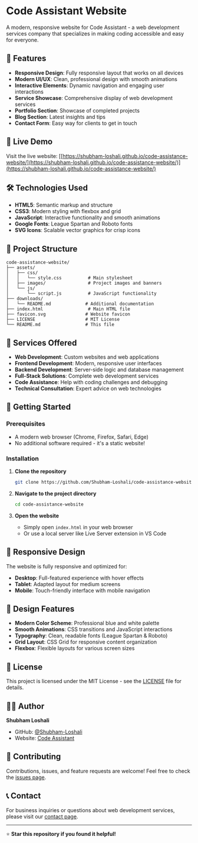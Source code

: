 # Code Assistant Website

A modern, responsive website for Code Assistant - a web development services company that specializes in making coding accessible and easy for everyone.

## 🌟 Features

- **Responsive Design**: Fully responsive layout that works on all devices
- **Modern UI/UX**: Clean, professional design with smooth animations
- **Interactive Elements**: Dynamic navigation and engaging user interactions
- **Service Showcase**: Comprehensive display of web development services
- **Portfolio Section**: Showcase of completed projects
- **Blog Section**: Latest insights and tips
- **Contact Form**: Easy way for clients to get in touch

## 🚀 Live Demo

Visit the live website: [[https://shubham-loshali.github.io/code-assistance-website/](https://shubham-loshali.github.io/code-assistance-website/)](https://shubham-loshali.github.io/code-assistance-website/)

## 🛠️ Technologies Used

- **HTML5**: Semantic markup and structure
- **CSS3**: Modern styling with flexbox and grid
- **JavaScript**: Interactive functionality and smooth animations
- **Google Fonts**: League Spartan and Roboto fonts
- **SVG Icons**: Scalable vector graphics for crisp icons

## 📁 Project Structure

```
code-assistance-website/
├── assets/
│   ├── css/
│   │   └── style.css          # Main stylesheet
│   ├── images/                # Project images and banners
│   └── js/
│       └── script.js          # JavaScript functionality
├── downloads/
│   └── README.md             # Additional documentation
├── index.html                 # Main HTML file
├── favicon.svg               # Website favicon
├── LICENSE                   # MIT License
└── README.md                 # This file
```

## 🎯 Services Offered

- **Web Development**: Custom websites and web applications
- **Frontend Development**: Modern, responsive user interfaces
- **Backend Development**: Server-side logic and database management
- **Full-Stack Solutions**: Complete web development services
- **Code Assistance**: Help with coding challenges and debugging
- **Technical Consultation**: Expert advice on web technologies

## 🚀 Getting Started

### Prerequisites

- A modern web browser (Chrome, Firefox, Safari, Edge)
- No additional software required - it's a static website!

### Installation

1. **Clone the repository**
   ```bash
   git clone https://github.com/Shubham-Loshali/code-assistance-website.git
   ```

2. **Navigate to the project directory**
   ```bash
   cd code-assistance-website
   ```

3. **Open the website**
   - Simply open `index.html` in your web browser
   - Or use a local server like Live Server extension in VS Code

## 📱 Responsive Design

The website is fully responsive and optimized for:
- **Desktop**: Full-featured experience with hover effects
- **Tablet**: Adapted layout for medium screens
- **Mobile**: Touch-friendly interface with mobile navigation

## 🎨 Design Features

- **Modern Color Scheme**: Professional blue and white palette
- **Smooth Animations**: CSS transitions and JavaScript interactions
- **Typography**: Clean, readable fonts (League Spartan & Roboto)
- **Grid Layout**: CSS Grid for responsive content organization
- **Flexbox**: Flexible layouts for various screen sizes

## 📄 License

This project is licensed under the MIT License - see the [LICENSE](LICENSE) file for details.

## 👨‍💻 Author

**Shubham Loshali**
- GitHub: [@Shubham-Loshali](https://github.com/Shubham-Loshali)
- Website: [Code Assistant](https://shubham-loshali.github.io/code-assistance-website/)

## 🤝 Contributing

Contributions, issues, and feature requests are welcome! Feel free to check the [issues page](https://github.com/Shubham-Loshali/code-assistance-website/issues).

## 📞 Contact

For business inquiries or questions about web development services, please visit our [contact page](https://shubham-loshali.github.io/code-assistance-website/#contact).

---

⭐ **Star this repository if you found it helpful!**
